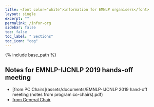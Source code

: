 ```yaml
---
title: <font color="white">information for EMNLP organisers</font>
layout: single
excerpt: ""
permalink: /infor-org
sidebar: false
toc: false
toc_label: " Sections"
toc_icon: "cog"
---
```

{% include base_path %}


## Notes for EMNLP-IJCNLP 2019 hands-off meeting

- [from  PC Chairs](assets/documents/EMNLP-IJCNLP 2019 hand-off meeting (notes from program co-chairs).pdf)
- [from General Chair](assets/documents/emnlp19_handoff_GC.pptx.pdf)

